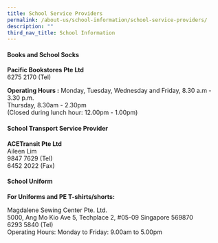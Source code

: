 ```yaml
---
title: School Service Providers
permalink: /about-us/school-information/school-service-providers/
description: ""
third_nav_title: School Information
---
```

#### Books and School Socks

**Pacific Bookstores Pte Ltd**<br >
6275 2170 (Tel)

**Operating Hours :**
Monday, Tuesday, Wednesday and  Friday,   8.30 a.m - 3.30 p.m. <br >
Thursday, 8.30am - 2.30pm<br >
(Closed during lunch hour: 12.00pm - 1.00pm)  
                                        

#### School Transport Service Provider

**ACETransit Pte Ltd**<br >
Aileen Lim<br >
9847 7629 (Tel)<br >
6452 2022 (Fax)

#### School Uniform

**For Uniforms and PE T-shirts/shorts:**

Magdalene Sewing Center Pte. Ltd. <br >
5000, Ang Mo Kio Ave 5, Techplace 2, 
#05-09 Singapore 569870<br >
6293 5840 (Tel)<br >
Operating Hours: Monday to Friday: 9.00am to 5.00pm